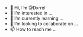 - 👋 Hi, I’m @Dxrrel
- 👀 I’m interested in ...
- 🌱 I’m currently learning ...
- 💞️ I’m looking to collaborate on ...
- 📫 How to reach me ...

<!---
Dxrrel/Dxrrel is a ✨ special ✨ repository because its `README.md` (this file) appears on your GitHub profile.
You can click the Preview link to take a look at your changes.
--->

